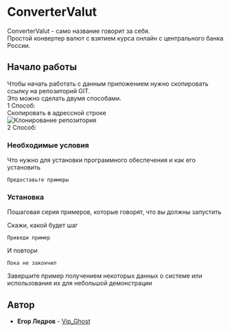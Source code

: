 # ConverterValut

ConverterValut - само название говорит за себя.<br/>Простой конвертер валют с взятием курса онлайн с центрального банка России.

## Начало работы

Чтобы начать работать с данным приложением нужно скопировать ссылку на репозиторий GIT.<br/>
Это можно сделать двумя способами.<br/>
1 Способ:<br/>
Скопировать в адрессной строке<br/>
![Клонирование репозитория](https://psv4.userapi.com/c235031/u216249055/docs/d34/e88a903c3a59/AdressString.jpg?extra=0ipp3gs8LwB0__WllamdqWQ1FoS3pxUAYwluzQNqb6LoZzsvYaSXR6F7q4qKqwKNuU08ATQrwLcQTQIFi9nb42uz3PGyZ2g23kSO4E_uJPiOO1v3q67pF6UHVG_FUBqtFyv7B1isMVJgYz3VMN1ldfcP)<br/>
2 Способ:<br/>

### Необходимые условия

Что нужно для установки программного обеспечения и как его установить

```
Предоставьте примеры
```

### Установка

Пошаговая серия примеров, которые говорят, что вы должны запустить

Скажи, какой будет шаг

```
Приведи пример
```

И повтори

```
Пока не закончил
```

Завершите пример получением некоторых данных о системе или использования их для небольшой демонстрации

## Автор

* **Егор Ледров** - [Vip_Ghost](https://github.com/VipGhost-dev)
